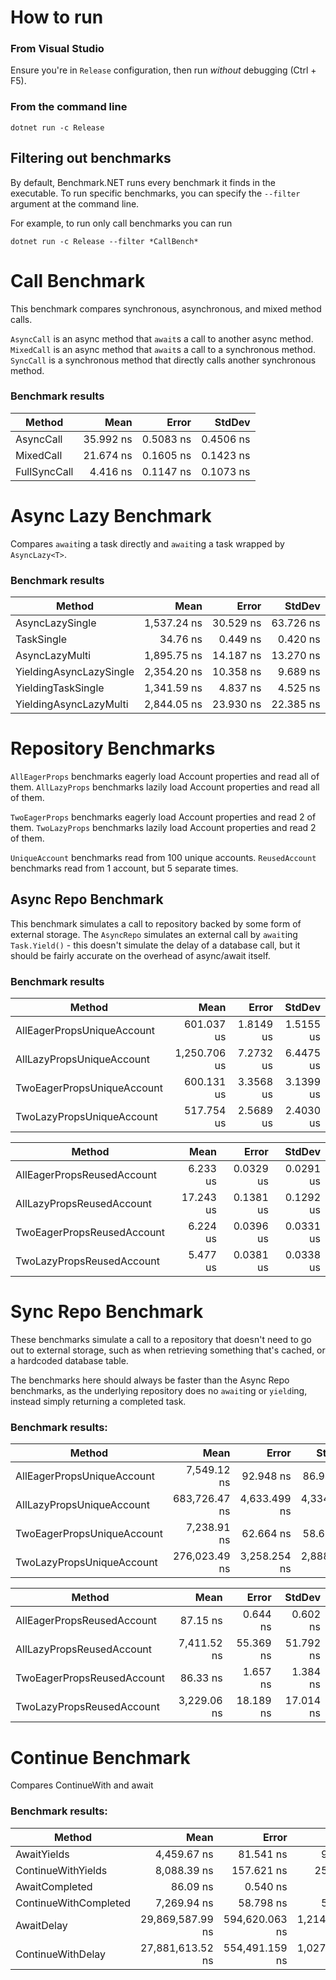 ﻿# How to run

### From Visual Studio
Ensure you're in `Release` configuration, then run *without* debugging (Ctrl + F5).

### From the command line
```
dotnet run -c Release
```

## Filtering out benchmarks
By default, Benchmark.NET runs every benchmark it finds in the executable. To run
specific benchmarks, you can specify the `--filter` argument at the command line.

For example, to run only call benchmarks you can run

```
dotnet run -c Release --filter *CallBench*
```

# Call Benchmark
This benchmark compares synchronous, asynchronous, and mixed method calls.

`AsyncCall` is an async method that `await`s a call to another async method.
`MixedCall` is an async method that `await`s a call to a synchronous method.
`SyncCall` is a synchronous method that directly calls another synchronous method.

### Benchmark results

|       Method |      Mean |     Error |    StdDev |
|------------- |----------:|----------:|----------:|
|    AsyncCall | 35.992 ns | 0.5083 ns | 0.4506 ns |
|    MixedCall | 21.674 ns | 0.1605 ns | 0.1423 ns |
| FullSyncCall |  4.416 ns | 0.1147 ns | 0.1073 ns |

# Async Lazy Benchmark

Compares `await`ing a task directly and `await`ing a task wrapped by `AsyncLazy<T>`.

### Benchmark results

|                  Method |        Mean |     Error |    StdDev |
|------------------------ |------------:|----------:|----------:|
|         AsyncLazySingle | 1,537.24 ns | 30.529 ns | 63.726 ns |
|              TaskSingle |    34.76 ns |  0.449 ns |  0.420 ns |
|          AsyncLazyMulti | 1,895.75 ns | 14.187 ns | 13.270 ns |
| YieldingAsyncLazySingle | 2,354.20 ns | 10.358 ns |  9.689 ns |
|      YieldingTaskSingle | 1,341.59 ns |  4.837 ns |  4.525 ns |
|  YieldingAsyncLazyMulti | 2,844.05 ns | 23.930 ns | 22.385 ns |

# Repository Benchmarks

`AllEagerProps` benchmarks eagerly load Account properties and read all of them.
`AllLazyProps` benchmarks lazily load Account properties and read all of them.

`TwoEagerProps` benchmarks eagerly load Account properties and read 2 of them.
`TwoLazyProps` benchmarks lazily load Account properties and read 2 of them.

`UniqueAccount` benchmarks read from 100 unique accounts.
`ReusedAccount` benchmarks read from 1 account, but 5 separate times.

## Async Repo Benchmark
This benchmark simulates a call to repository backed by some form of external storage.
The `AsyncRepo` simulates an external call by `await`ing `Task.Yield()` - this doesn't
simulate the delay of a database call, but it should be fairly accurate on the overhead
of async/await itself.

### Benchmark results

|                     Method |         Mean |     Error |    StdDev |
|--------------------------- |-------------:|----------:|----------:|
| AllEagerPropsUniqueAccount |   601.037 us | 1.8149 us | 1.5155 us |
|  AllLazyPropsUniqueAccount | 1,250.706 us | 7.2732 us | 6.4475 us |
| TwoEagerPropsUniqueAccount |   600.131 us | 3.3568 us | 3.1399 us |
|  TwoLazyPropsUniqueAccount |   517.754 us | 2.5689 us | 2.4030 us |

|                     Method |         Mean |     Error |    StdDev |
|--------------------------- |-------------:|----------:|----------:|
| AllEagerPropsReusedAccount |     6.233 us | 0.0329 us | 0.0291 us |
|  AllLazyPropsReusedAccount |    17.243 us | 0.1381 us | 0.1292 us |
| TwoEagerPropsReusedAccount |     6.224 us | 0.0396 us | 0.0331 us |
|  TwoLazyPropsReusedAccount |     5.477 us | 0.0381 us | 0.0338 us |

# Sync Repo Benchmark
These benchmarks simulate a call to a repository that doesn't need to go out to external
storage, such as when retrieving something that's cached, or a hardcoded database table.

The benchmarks here should always be faster than the Async Repo benchmarks, as the
underlying repository does no `await`ing or `yield`ing, instead simply returning a
completed task.

### Benchmark results:

|                     Method |          Mean |        Error |       StdDev |
|--------------------------- |--------------:|-------------:|-------------:|
| AllEagerPropsUniqueAccount |   7,549.12 ns |    92.948 ns |    86.944 ns |
|  AllLazyPropsUniqueAccount | 683,726.47 ns | 4,633.499 ns | 4,334.178 ns |
| TwoEagerPropsUniqueAccount |   7,238.91 ns |    62.664 ns |    58.616 ns |
|  TwoLazyPropsUniqueAccount | 276,023.49 ns | 3,258.254 ns | 2,888.357 ns |

|                     Method |          Mean |        Error |       StdDev |
|--------------------------- |--------------:|-------------:|-------------:|
| AllEagerPropsReusedAccount |      87.15 ns |     0.644 ns |     0.602 ns |
|  AllLazyPropsReusedAccount |   7,411.52 ns |    55.369 ns |    51.792 ns |
| TwoEagerPropsReusedAccount |      86.33 ns |     1.657 ns |     1.384 ns |
|  TwoLazyPropsReusedAccount |   3,229.06 ns |    18.189 ns |    17.014 ns |

# Continue Benchmark
Compares ContinueWith and await

### Benchmark results:

|                Method |             Mean |          Error |           StdDev |
|---------------------- |-----------------:|---------------:|-----------------:|
|           AwaitYields |      4,459.67 ns |      81.541 ns |        97.069 ns |
|    ContinueWithYields |      8,088.39 ns |     157.621 ns |       258.977 ns |
|        AwaitCompleted |         86.09 ns |       0.540 ns |         0.451 ns |
| ContinueWithCompleted |      7,269.94 ns |      58.798 ns |        54.999 ns |
|            AwaitDelay | 29,869,587.99 ns | 594,620.063 ns | 1,214,651.218 ns |
|     ContinueWithDelay | 27,881,613.52 ns | 554,491.159 ns | 1,027,784.916 ns |